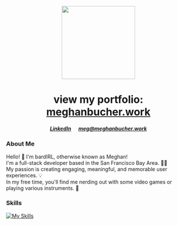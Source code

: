<div id="header" align="center">
  <img src="https://media4.giphy.com/media/NgurY1o4z080Jfoyzw/giphy.gif?cid=ecf05e47jovt6ra5khj12kc3heeu3bnpkdewz4qw2yguhpql&rid=giphy.gif&ct=s" width="200">
  
  # view my portfolio: <a href="https://meghanbucher.work">meghanbucher.work</a>
  ##### <a href="https://linkedin.com/in/meghanbucher">LinkedIn</a>&nbsp;&nbsp;&nbsp;&nbsp;&nbsp;&nbsp;meg@meghanbucher.work
</div>


### About Me
<p>Hello! 👋 I'm bardIRL, otherwise known as Meghan!<br>
I'm a full-stack developer based in the San Francisco Bay Area. 👩‍💻<br>
My passion is creating engaging, meaningful, and memorable user experiences. 💡<br>
In my free time, you'll find me nerding out with some video games or playing various instruments. 🎹</p>

### Skills

[![My Skills](https://skills.thijs.gg/icons?i=js,html,css,py,nodejs,react,mongodb,postgres,figma,git&theme=light)](https://skills.thijs.gg)

